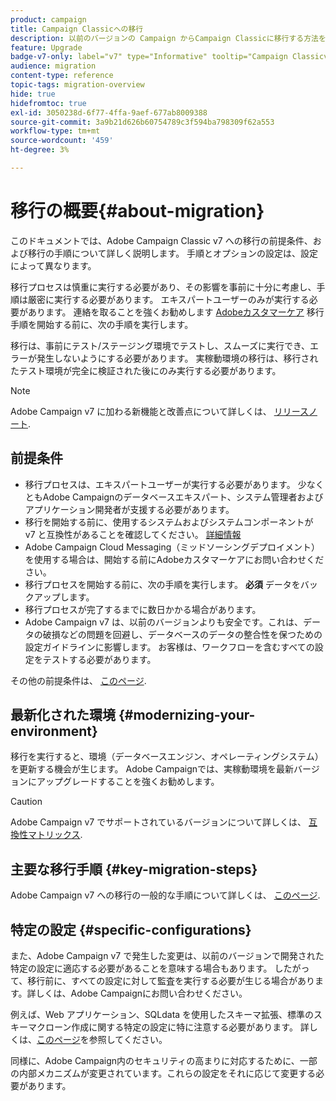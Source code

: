 ```yaml
---
product: campaign
title: Campaign Classicへの移行
description: 以前のバージョンの Campaign からCampaign Classicに移行する方法を説明します。
feature: Upgrade
badge-v7-only: label="v7" type="Informative" tooltip="Campaign Classicv7 にのみ適用"
audience: migration
content-type: reference
topic-tags: migration-overview
hide: true
hidefromtoc: true
exl-id: 3050238d-6f77-4ffa-9aef-677ab8009388
source-git-commit: 3a9b21d626b60754789c3f594ba798309f62a553
workflow-type: tm+mt
source-wordcount: '459'
ht-degree: 3%

---
```


# 移行の概要{#about-migration}



このドキュメントでは、Adobe Campaign Classic v7 への移行の前提条件、および移行の手順について詳しく説明します。 手順とオプションの設定は、設定によって異なります。

移行プロセスは慎重に実行する必要があり、その影響を事前に十分に考慮し、手順は厳密に実行する必要があります。 エキスパートユーザーのみが実行する必要があります。 連絡を取ることを強くお勧めします [Adobeカスタマーケア](https://helpx.adobe.com/jp/enterprise/admin-guide.html/enterprise/using/support-for-experience-cloud.ug.html) 移行手順を開始する前に、次の手順を実行します。

移行は、事前にテスト/ステージング環境でテストし、スムーズに実行でき、エラーが発生しないようにする必要があります。 実稼動環境の移行は、移行されたテスト環境が完全に検証された後にのみ実行する必要があります。

>[!NOTE]
>
>Adobe Campaign v7 に加わる新機能と改善点について詳しくは、 [リリースノート](../../rn/using/latest-release.md).


## 前提条件

* 移行プロセスは、エキスパートユーザーが実行する必要があります。 少なくともAdobe Campaignのデータベースエキスパート、システム管理者およびアプリケーション開発者が支援する必要があります。
* 移行を開始する前に、使用するシステムおよびシステムコンポーネントが v7 と互換性があることを確認してください。 [詳細情報](../../rn/using/compatibility-matrix.md)
* Adobe Campaign Cloud Messaging（ミッドソーシングデプロイメント）を使用する場合は、開始する前にAdobeカスタマーケアにお問い合わせください。
* 移行プロセスを開始する前に、次の手順を実行します。 **必須** データをバックアップします。
* 移行プロセスが完了するまでに数日かかる場合があります。
* Adobe Campaign v7 は、以前のバージョンよりも安全です。これは、データの破損などの問題を回避し、データベースのデータの整合性を保つための設定ガイドラインに影響します。 お客様は、ワークフローを含むすべての設定をテストする必要があります。

その他の前提条件は、 [このページ](../../migration/using/before-starting-migration.md).


## 最新化された環境 {#modernizing-your-environment}

移行を実行すると、環境（データベースエンジン、オペレーティングシステム）を更新する機会が生じます。 Adobe Campaignでは、実稼動環境を最新バージョンにアップグレードすることを強くお勧めします。

>[!CAUTION]
>
>Adobe Campaign v7 でサポートされているバージョンについて詳しくは、 [互換性マトリックス](../../rn/using/compatibility-matrix.md).

## 主要な移行手順 {#key-migration-steps}

Adobe Campaign v7 への移行の一般的な手順について詳しくは、 [このページ](../../migration/using/before-starting-migration.md).


## 特定の設定 {#specific-configurations}

また、Adobe Campaign v7 で発生した変更は、以前のバージョンで開発された特定の設定に適応する必要があることを意味する場合もあります。 したがって、移行前に、すべての設定に対して監査を実行する必要が生じる場合があります。詳しくは、Adobe Campaignにお問い合わせください。

例えば、Web アプリケーション、SQLdata を使用したスキーマ拡張、標準のスキーマクローン作成に関する特定の設定に特に注意する必要があります。 詳しくは、[このページ](../../migration/using/configuring-your-platform.md)を参照してください。

同様に、Adobe Campaign内のセキュリティの高まりに対応するために、一部の内部メカニズムが変更されています。これらの設定をそれに応じて変更する必要があります。

